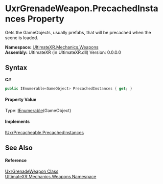 # UxrGrenadeWeapon.PrecachedInstances Property 
 

Gets the GameObjects, usually prefabs, that will be precached when the scene is loaded.

**Namespace:**&nbsp;<a href="N_UltimateXR_Mechanics_Weapons">UltimateXR.Mechanics.Weapons</a><br />**Assembly:**&nbsp;UltimateXR (in UltimateXR.dll) Version: 0.0.0.0

## Syntax

**C#**<br />
``` C#
public IEnumerable<GameObject> PrecachedInstances { get; }
```


#### Property Value
Type: <a href="https://docs.microsoft.com/dotnet/api/system.collections.generic.ienumerable-1" target="_blank" rel="noopener noreferrer">IEnumerable</a>(GameObject)

#### Implements
<a href="P_UltimateXR_Core_Caching_IUxrPrecacheable_PrecachedInstances">IUxrPrecacheable.PrecachedInstances</a><br />

## See Also


#### Reference
<a href="T_UltimateXR_Mechanics_Weapons_UxrGrenadeWeapon">UxrGrenadeWeapon Class</a><br /><a href="N_UltimateXR_Mechanics_Weapons">UltimateXR.Mechanics.Weapons Namespace</a><br />